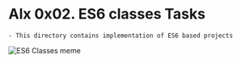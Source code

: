 # Alx 0x02. ES6 classes Tasks

    - This directory contains implementation of ES6 based projects

![ES6 Classes meme](https://miro.medium.com/v2/resize:fit:1400/1*iACX46G2UPeyf-Wu-Q2uMQ.png)